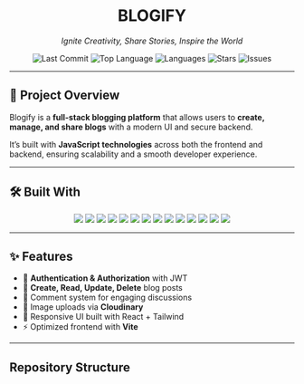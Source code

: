 <h1 align="center">BLOGIFY</h1>

<p align="center">
  <i>Ignite Creativity, Share Stories, Inspire the World</i>
</p>

<p align="center">
  <img src="https://img.shields.io/github/last-commit/nishantsingh1107/Blogify?style=for-the-badge" alt="Last Commit" />
  <img src="https://img.shields.io/github/languages/top/nishantsingh1107/Blogify?style=for-the-badge&color=yellow" alt="Top Language" />
  <img src="https://img.shields.io/github/languages/count/nishantsingh1107/Blogify?style=for-the-badge" alt="Languages" />
  <img src="https://img.shields.io/github/stars/nishantsingh1107/Blogify?style=for-the-badge" alt="Stars" />
  <img src="https://img.shields.io/github/issues/nishantsingh1107/Blogify?style=for-the-badge&color=red" alt="Issues" />
</p>

---

## 🚀 Project Overview
Blogify is a **full-stack blogging platform** that allows users to **create, manage, and share blogs** with a modern UI and secure backend.  

It’s built with **JavaScript technologies** across both the frontend and backend, ensuring scalability and a smooth developer experience.

---

## 🛠️ Built With

<p align="center">
  <img src="https://img.shields.io/badge/Express-black?style=for-the-badge&logo=express&logoColor=white" />
  <img src="https://img.shields.io/badge/JSON-000000?style=for-the-badge&logo=json&logoColor=white" />
  <img src="https://img.shields.io/badge/Markdown-000000?style=for-the-badge&logo=markdown&logoColor=white" />
  <img src="https://img.shields.io/badge/npm-CB3837?style=for-the-badge&logo=npm&logoColor=white" />
  <img src="https://img.shields.io/badge/Mongoose-red?style=for-the-badge&logo=mongodb&logoColor=white" />
  <img src="https://img.shields.io/badge/.ENV-ECD53F?style=for-the-badge&logo=dotenv&logoColor=black" />
  <img src="https://img.shields.io/badge/JavaScript-F7DF1E?style=for-the-badge&logo=javascript&logoColor=black" />
  <img src="https://img.shields.io/badge/MongoDB-4EA94B?style=for-the-badge&logo=mongodb&logoColor=white" />
  <img src="https://img.shields.io/badge/React-61DAFB?style=for-the-badge&logo=react&logoColor=black" />
  <img src="https://img.shields.io/badge/Cloudinary-4285F4?style=for-the-badge&logo=cloudinary&logoColor=white" />
  <img src="https://img.shields.io/badge/Vite-646CFF?style=for-the-badge&logo=vite&logoColor=white" />
  <img src="https://img.shields.io/badge/ESLint-4B32C3?style=for-the-badge&logo=eslint&logoColor=white" />
  <img src="https://img.shields.io/badge/Axios-5A29E4?style=for-the-badge&logo=axios&logoColor=white" />
  <img src="https://img.shields.io/badge/React_Router-CA4245?style=for-the-badge&logo=react-router&logoColor=white" />
</p>

---

## ✨ Features

- 🔐 **Authentication & Authorization** with JWT  
- 📝 **Create, Read, Update, Delete** blog posts  
- 💬 Comment system for engaging discussions  
- 📸 Image uploads via **Cloudinary**  
- 🎨 Responsive UI built with React + Tailwind  
- ⚡ Optimized frontend with **Vite**  

---

## Repository Structure

